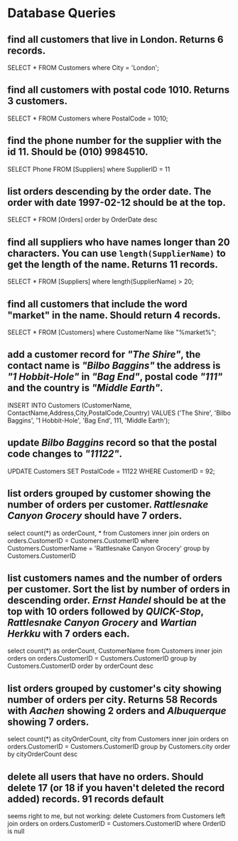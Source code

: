 # Database Queries

## find all customers that live in London. Returns 6 records.
SELECT * FROM Customers where City = 'London';

## find all customers with postal code 1010. Returns 3 customers.
SELECT * FROM Customers where PostalCode = 1010;

## find the phone number for the supplier with the id 11. Should be (010) 9984510.
SELECT Phone FROM [Suppliers] where SupplierID = 11

## list orders descending by the order date. The order with date 1997-02-12 should be at the top.
SELECT * FROM [Orders] order by OrderDate desc

## find all suppliers who have names longer than 20 characters. You can use `length(SupplierName)` to get the length of the name. Returns 11 records.
SELECT * FROM [Suppliers] where length(SupplierName) > 20;

## find all customers that include the word "market" in the name. Should return 4 records.
SELECT * FROM [Customers] where CustomerName like "%market%";

## add a customer record for _"The Shire"_, the contact name is _"Bilbo Baggins"_ the address is _"1 Hobbit-Hole"_ in _"Bag End"_, postal code _"111"_ and the country is _"Middle Earth"_.

INSERT INTO Customers (CustomerName, ContactName,Address,City,PostalCode,Country) VALUES ('The Shire', 'Bilbo Baggins', '1 Hobbit-Hole', 'Bag End', 111, 'Middle Earth');

## update _Bilbo Baggins_ record so that the postal code changes to _"11122"_.
UPDATE Customers SET PostalCode = 11122 WHERE CustomerID = 92;

## list orders grouped by customer showing the number of orders per customer. _Rattlesnake Canyon Grocery_ should have 7 orders.
select count(*) as orderCount, * from Customers inner join orders on orders.CustomerID = Customers.CustomerID where Customers.CustomerName = 'Rattlesnake Canyon Grocery' group by Customers.CustomerID 

## list customers names and the number of orders per customer. Sort the list by number of orders in descending order. _Ernst Handel_ should be at the top with 10 orders followed by _QUICK-Stop_, _Rattlesnake Canyon Grocery_ and _Wartian Herkku_ with 7 orders each.
select count(*) as orderCount, CustomerName from Customers inner join orders on orders.CustomerID = Customers.CustomerID group by Customers.CustomerID order by orderCount desc

## list orders grouped by customer's city showing number of orders per city. Returns 58 Records with _Aachen_ showing 2 orders and _Albuquerque_ showing 7 orders.
select count(*) as cityOrderCount, city from Customers inner join orders on orders.CustomerID = Customers.CustomerID group by Customers.city order by cityOrderCount desc

## delete all users that have no orders. Should delete 17 (or 18 if you haven't deleted the record added) records. 91 records default
seems right to me, but not working:
delete Customers from Customers left join orders on orders.CustomerID = Customers.CustomerID where OrderID is null


